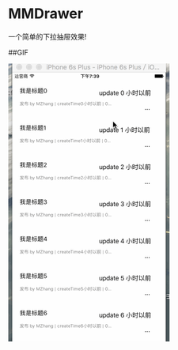 # MMDrawer
一个简单的下拉抽屉效果!

##GIF


![image](https://github.com/flyready/MMDrawer/blob/master/xiaoguo.gif)

